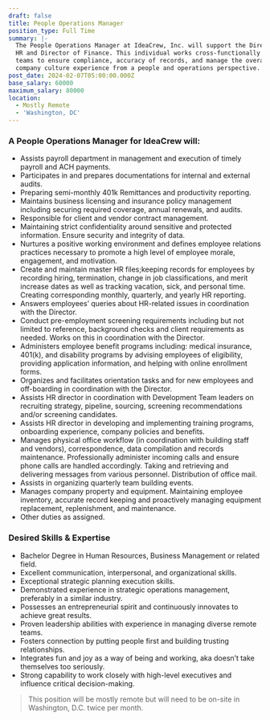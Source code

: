 ```yaml
---
draft: false
title: People Operations Manager
position_type: Full Time
summary: |-
  The People Operations Manager at IdeaCrew, Inc. will support the Director of 
  HR and Director of Finance. This individual works cross-functionally with 
  teams to ensure compliance, accuracy of records, and manage the overall 
  company culture experience from a people and operations perspective.
post_date: 2024-02-07T05:00:00.000Z
base_salary: 60000
maximum_salary: 80000
location:
  - Mostly Remote
  - 'Washington, DC'
---
```


### A People Operations Manager for IdeaCrew will:

* Assists payroll department in management and execution of timely
  payroll and ACH payments.
* Participates in and prepares documentations for internal and external
  audits.
* Preparing semi-monthly 401k Remittances and productivity reporting.
* Maintains business licensing and  insurance policy management
  including securing required coverage, annual renewals, and audits.
* Responsible for client and vendor contract management.
* Maintaining strict confidentiality around sensitive and protected
  information. Ensure security and integrity of data.
* Nurtures a positive working environment and defines employee
  relations practices necessary to promote a high level of employee
  morale, engagement, and motivation.
* Create and maintain master HR files;keeping records for employees by
  recording hiring, termination, change in job classifications, and merit
  increase dates as well as tracking vacation, sick, and personal time.
  Creating corresponding monthly, quarterly, and yearly HR reporting.
* Answers employees’ queries about HR-related issues in coordination
  with the Director.
* Conduct pre-employment screening requirements including but not
  limited to reference, background checks and client requirements as
  needed. Works on this in coordination with the Director.
* Administers employee benefit programs including: medical insurance,
  401(k), and disability programs by advising employees of eligibility,
  providing application information, and helping with online enrollment
  forms.
* Organizes and facilitates orientation tasks and for new employees and
  off-boarding in coordination with the Director.
* Assists HR director in coordination with Development Team leaders on
  recruiting strategy, pipeline, sourcing, screening recommendations
  and/or screening candidates.
* Assists HR director in developing and implementing training programs,
  onboarding experience, company policies and benefits.
* Manages physical office workflow (in coordination with building staff
  and vendors), correspondence, data compilation and records
  maintenance. Professionally administer incoming calls and ensure
  phone calls are handled accordingly. Taking and retrieving and
  delivering messages from various personnel. Distribution of office mail.
* Assists in organizing quarterly team building events.
* Manages company property and equipment. Maintaining employee
  inventory, accurate record keeping and proactively managing
  equipment replacement, replenishment, and maintenance.
* Other duties as assigned.

### Desired Skills & Expertise

* Bachelor Degree in Human Resources, Business Management or
  related field.
* Excellent communication, interpersonal, and organizational skills.
* Exceptional strategic planning execution skills.
* Demonstrated experience in strategic operations management,
  preferably in a similar industry.
* Possesses an entrepreneurial spirit and continuously innovates to
  achieve great results.
* Proven leadership abilities with experience in managing diverse
  remote teams.
* Fosters connection by putting people first and building trusting
  relationships.
* Integrates fun and joy as a way of being and working, aka doesn’t take
  themselves too seriously.
* Strong capability to work closely with high-level executives and
  influence critical decision-making.

> This position will be mostly remote but will need to be on-site in Washington, D.C. twice per month.

